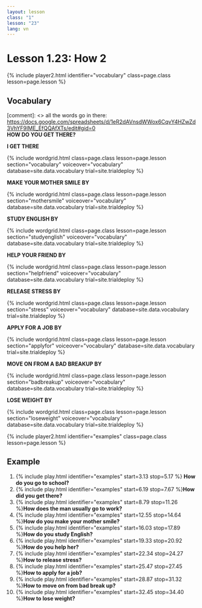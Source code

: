 ```yaml
---
layout: lesson
class: "1"
lesson: "23"
lang: vn
---
```



# Lesson 1.23: How 2


{% include player2.html identifier="vocabulary" class=page.class lesson=page.lesson %}
## Vocabulary 

[comment]: <>  all the words go in there: https://docs.google.com/spreadsheets/d/1eR2dAVnsdWWox6CqvY4HZwZd3VhYF9IME_EfQQAfXTs/edit#gid=0  
**HOW DO YOU GET THERE?**  

		
**I GET THERE** 

{% include wordgrid.html 
		class=page.class 
		lesson=page.lesson 
		section="vocabulary"
		voiceover="vocabulary"
		database=site.data.vocabulary 
		trial=site.trialdeploy %} 

**MAKE YOUR MOTHER SMILE BY**  

{% include wordgrid.html 
		class=page.class 
		lesson=page.lesson 
		section="mothersmile"
		voiceover="vocabulary"
		database=site.data.vocabulary 
		trial=site.trialdeploy %}  



**STUDY ENGLISH BY**

{% include wordgrid.html 
		class=page.class 
		lesson=page.lesson 
		section="studyenglish"
		voiceover="vocabulary"
		database=site.data.vocabulary 
		trial=site.trialdeploy %} 
   
**HELP YOUR FRIEND BY**

{% include wordgrid.html 
		class=page.class 
		lesson=page.lesson 
		section="helpfriend"
		voiceover="vocabulary"
		database=site.data.vocabulary 
		trial=site.trialdeploy %} 

**RELEASE STRESS BY**

{% include wordgrid.html 
		class=page.class 
		lesson=page.lesson 
		section="stress"
		voiceover="vocabulary"
		database=site.data.vocabulary 
		trial=site.trialdeploy %} 
  
**APPLY FOR A JOB BY**  

{% include wordgrid.html 
		class=page.class 
		lesson=page.lesson 
		section="applyfor"
		voiceover="vocabulary"
		database=site.data.vocabulary 
		trial=site.trialdeploy %} 
   

**MOVE ON FROM A BAD BREAKUP BY**

{% include wordgrid.html 
		class=page.class 
		lesson=page.lesson 
		section="badbreakup"
		voiceover="vocabulary"
		database=site.data.vocabulary 
		trial=site.trialdeploy %} 

**LOSE WEIGHT BY**

{% include wordgrid.html 
		class=page.class 
		lesson=page.lesson 
		section="loseweight"
		voiceover="vocabulary"
		database=site.data.vocabulary 
		trial=site.trialdeploy %} 

{% include player2.html identifier="examples" class=page.class lesson=page.lesson %}

## Example
1. {% include play.html identifier="examples" start=3.13 stop=5.17 %} **How do you go to school?**
2. {% include play.html identifier="examples" start=6.19 stop=7.67 %}**How did you get there?**
3. {% include play.html identifier="examples" start=8.79 stop=11.26 %}**How does the man usually go to work?**
4. {% include play.html identifier="examples" start=12.55 stop=14.64 %}**How do you make your mother smile?**
5. {% include play.html identifier="examples" start=16.03 stop=17.89 %}**How do you study English?**
6. {% include play.html identifier="examples" start=19.33 stop=20.92 %}**How do you help her?**
7. {% include play.html identifier="examples" start=22.34 stop=24.27 %}**How to release stress?**
8. {% include play.html identifier="examples" start=25.47 stop=27.45 %}**How to apply for a job?**
9. {% include play.html identifier="examples" start=28.87 stop=31.32 %}**How to move on from bad break up?**
10. {% include play.html identifier="examples" start=32.45 stop=34.40 %}**How to lose weight?**

 
